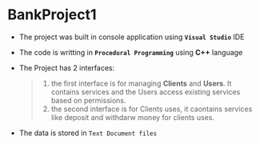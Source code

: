 # BankProject1

+ The project was built in console application using **`Visual Studio`** IDE

+ The code is writting in **`Procedural Programming`** using **C++** language

+ The Project has 2 interfaces:
  > 1. the first interface is for managing **Clients** and **Users**. It contains services and the Users access existing services based on permissions.
  > 2. the second interface is for Clients uses, it caontains services like deposit and withdarw money for clients uses.
   

+ The data is stored in `Text Document files`

